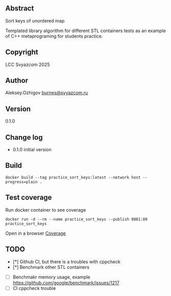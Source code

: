## Abstract

Sort keys of unordered map

Templated library algorithm for different STL containers tests as an example 
of C++ metaprograming for students practice.

## Copyright

LCC Svyazcom 2025

## Author

Aleksey.Ozhigov <burnes@svyazcom.ru>

## Version

0.1.0

## Change log

- 0.1.0 initial version

## Build

    docker build --tag practice_sort_keys:latest --network host --progress=plain .

## Test coverage

Run docker container to see coverage

    docker run -d --rm --name practice_sort_keys --publish 8081:80 practice_sort_keys

Open in a browser [Coverage](http://localhost:8081)


## TODO

* [*] Github CI, but there is a troubles with cppcheck
* [*] Benchmark other STL containers
* [ ] Benchmakr memory usage, example https://github.com/google/benchmark/issues/1217
* [ ] CI cppcheck trouble